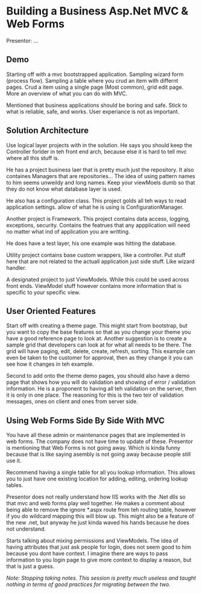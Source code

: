 Building a Business Asp.Net MVC & Web Forms
===

Presentor: ...

## Demo

Starting off with a mvc bootstrapped application.  Sampling wizard form (process flow).  Sampling a table where you crud an item with differnt pages.  Crud a item using a single page (Most common), grid edit page.  More an overview of what you can do with MVC.

Mentioned that business applications should be boring and safe.  Stick to what is reliable, safe, and works.  User experiance is not as important.  

## Solution Architecture

Use logical layer projects with in the solution.  He says you should keep the Controller forlder in teh front end arch, because else it is hard to tell mvc where all this stuff is.

He has a project business laer that is pretty much just the repository.  It also containes Managers that are repositories...  The idea of using pattern names to him seems unweildy and long names.  Keep your viewMoels dumb so that they do not know what database layer is used.

He also has a configuration class.  This project golds all teh ways to read application settings.  allow of what he is using is ConfigurationManager.

Another project is Framework.  This project contains data access, logging, exceptions, security.  Contains the featrues that any appplication will need no matter what ind of application you are writting.

He does have a test layer, his one example was hitting the database.

Utility project contains base custom wrappers, like a controller.  Put stuff here that are not related to the actuall application just side stuff.  Like wizard handler.

A designated project to just ViewModels.  While this could be used across front ends.  ViewModel stuff however contains more information that is specific to your specific view.

## User Oriented Features

Start off with creating a theme page.  This might start from bootstrap, but you want to copy the base features so that as you change your theme you have a good reference page to look at.  Another suggestion is to create a sample grid that developers can look at for what all needs to be there.  The grid will have paging, edit, delete, create, refresh, sorting.  This example can even be taken to the customer for approval, then as they change it you can see how it changes in teh example.

Second to add onto the theme demo pages, you should also have a demo page that shows how you will do validation and showing of error / validation information.  He is a proponent to having all teh validation on the server, then it is only in one place.  The reasoning for this is the two teir of validation messages, ones on client and ones from server side.

## Using Web Forms Side By Side With MVC

You have all these admin or maintenance pages that are implemented in web forms.  The company does not have time to update of these.  Presentor is mentioning that Web Forms is not going away. Which is kinda funny because that is like saying asembly is not going away because people still use it.

Recommend having a single table for all you lookup information.  This allows you to just have one existing location for adding, editing, ordering lookup tables.

Presentor does not really understand how IIS works with the .Net dlls so that mvc and web forms play well together.  He makes a comment about being able to remove the ignore *.aspx route from teh routing table, however  if you do wildcard mapping this will blow up.  This might also be a feature of the new .net, but anyway he just kinda waved his hands because he does not understand.

Starts talking about mixing permissions and ViewModels.  The idea of having attributes that just ask people for login, does not seem good to him because you dont have context.  I imagine there are ways to pass information to you login page to give more context to display a reason, but that is just a guess.

*Note: Stopping taking notes.  This session is pretty much useless and taught nothing in terms of good practices for migrating between the two.*
